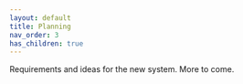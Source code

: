 ```yaml
---
layout: default
title: Planning
nav_order: 3
has_children: true
---
```


Requirements and ideas for the new system. More to come.
